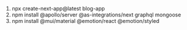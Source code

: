 

1. npx create-next-app@latest blog-app
2. npm install @apollo/server @as-integrations/next graphql mongoose
3. npm install @mui/material @emotion/react @emotion/styled